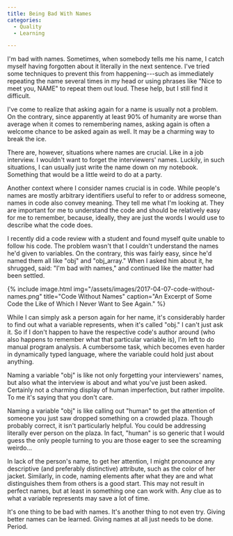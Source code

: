 ```yaml
---
title: Being Bad With Names
categories:
  - Quality
  - Learning

---
```


I'm bad with names. Sometimes, when somebody tells me his name, I catch myself having forgotten about it literally in the next sentence. I've tried some techniques to prevent this from happening---such as immediately repeating the name several times in my head or using  phrases like "Nice to meet you, NAME" to repeat them out loud. These help, but I still find it difficult.

I've come to realize that asking again for a name is usually not a problem. On the contrary, since apparently at least 90% of humanity are worse than average when it comes to remembering names, asking again is often a welcome chance to be asked again as well. It may be a charming way to break the ice. 

There are, however, situations where names are crucial. Like in a job interview. I wouldn't want to forget the interviewers' names. Luckily, in such situations, I can usually just write the name down on my notebook. Something that would be a little weird to do at a party. 

Another context where I consider names crucial is in code. While people's names are mostly arbitrary identifiers useful to refer to or address someone, names in code also convey meaning. They tell me what I'm looking at. They are important for me to understand the code and should be relatively easy for me to remember, because, ideally, they are just the words I would use to describe what the code does.

I recently did a code review with a student and found myself quite unable to follow his code. The problem wasn't that I couldn't understand the names he'd given to variables. On the contrary, this was fairly easy, since he'd named them all like "obj" and "obj_array." When I asked him about it, he shrugged, said: "I'm bad with names," and continued like the matter had been settled.

{% include image.html img="/assets/images/2017-04-07-code-without-names.png" title="Code Without Names" caption="An Excerpt of Some Code the Like of Which I Never Want to See Again." %}

While I can simply ask a person again for her name, it's considerably harder to find out what a variable represents, when it's called "obj." I can't just ask it. So if I don't happen to have the respective code's author around (who also happens to remember what that particular variable is), I'm left to do manual program analysis. A cumbersome task, which becomes even harder in dynamically typed language, where the variable could hold just about anything.

Naming a variable "obj" is like not only forgetting your interviewers' names, but also what the interview is about and what you've just been asked. Certainly not a charming display of human imperfection, but rather impolite. To me it's saying that you don't care.

Naming a variable "obj" is like calling out "human" to get the attention of someone you just saw dropped something on a crowded plaza. Though probably correct, it isn't particularly helpful. You could be addressing literally ever person on the plaza. In fact, "human" is so generic that I would guess the only people turning to you are those eager to see the screaming weirdo...

In lack of the person's name, to get her attention, I might pronounce any descriptive (and preferably distinctive) attribute, such as the color of her jacket. Similarly, in code, naming elements after what they are and what distinguishes them from others is a good start. This may not result in perfect names, but at least in something one can work with. Any clue as to what a variable represents may save a lot of time.

It's one thing to be bad with names. It's another thing to not even try. Giving better names can be learned. Giving names at all just needs to be done. Period. 
